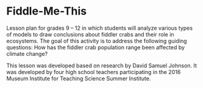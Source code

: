 # Fiddle-Me-This
Lesson plan for grades 9 – 12 in which students will analyze various types of models to draw conclusions about fiddler crabs and their role in ecosystems. The goal of this activity is to address the following guiding questions: How has the fiddler crab population range been affected by climate change?

This lesson was developed based on research by David Samuel Johnson. It was developed by four high school teachers participating in the 2016 Museum Institute for Teaching Science Summer Institute.
